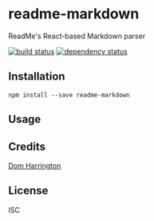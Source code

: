 # readme-markdown

ReadMe&#39;s React-based Markdown parser

[![build status](https://secure.travis-ci.org/readme/readme-markdown.svg)](http://travis-ci.org/readme/readme-markdown)
[![dependency status](https://david-dm.org/readme/readme-markdown.svg)](https://david-dm.org/readme/readme-markdown)

## Installation

```
npm install --save readme-markdown
```

## Usage

## Credits
[Dom Harrington](https://github.com/readme/)

## License

ISC
